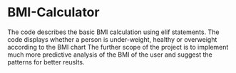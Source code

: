 # BMI-Calculator
The code describes the basic BMI calculation using elif statements. The code displays whether a person is under-weight, healthy or overweight according to the BMI chart
The further scope of the project is to implement much more predictive analysis of the BMI of the user and suggest the patterns for better reuslts.
